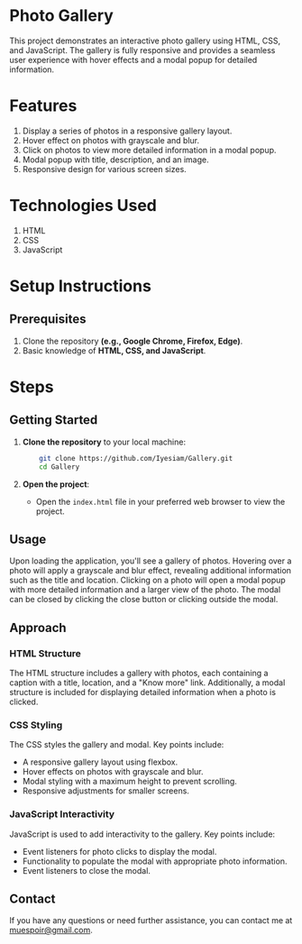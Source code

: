 # Photo Gallery

This project demonstrates an interactive photo gallery using HTML, CSS, and JavaScript. 
The gallery is fully responsive and provides a seamless user experience with hover effects and a modal popup for detailed information.
# Features
1. Display a series of photos in a responsive gallery layout.
2. Hover effect on photos with grayscale and blur.
3. Click on photos to view more detailed information in a modal popup.
4. Modal popup with title, description, and an image.
5. Responsive design for various screen sizes.

# Technologies Used
1. HTML
2. CSS
3. JavaScript

# Setup Instructions
## Prerequisites
1. Clone the repository **(e.g., Google Chrome, Firefox, Edge)**.
2. Basic knowledge of **HTML, CSS, and JavaScript**.

# Steps
## Getting Started
1. **Clone the repository** to your local machine:

    ```sh
        git clone https://github.com/Iyesiam/Gallery.git
        cd Gallery
    ```

2. **Open the project**:
    - Open the `index.html` file in your preferred web browser to view the project.

## Usage
Upon loading the application, you'll see a gallery of photos. Hovering over a photo will apply a grayscale and blur effect, revealing additional information such as the title and location. Clicking on a photo will open a modal popup with more detailed information and a larger view of the photo. The modal can be closed by clicking the close button or clicking outside the modal.

## Approach

### HTML Structure
The HTML structure includes a gallery with photos, each containing a caption with a title, location, and a "Know more" link. Additionally, a modal structure is included for displaying detailed information when a photo is clicked.

### CSS Styling
The CSS styles the gallery and modal. Key points include:
- A responsive gallery layout using flexbox.
- Hover effects on photos with grayscale and blur.
- Modal styling with a maximum height to prevent scrolling.
- Responsive adjustments for smaller screens.

### JavaScript Interactivity
JavaScript is used to add interactivity to the gallery. Key points include:
- Event listeners for photo clicks to display the modal.
- Functionality to populate the modal with appropriate photo information.
- Event listeners to close the modal.

## Contact
If you have any questions or need further assistance, you can contact me at [muespoir@gmail.com](muespoir@gmail.com).

